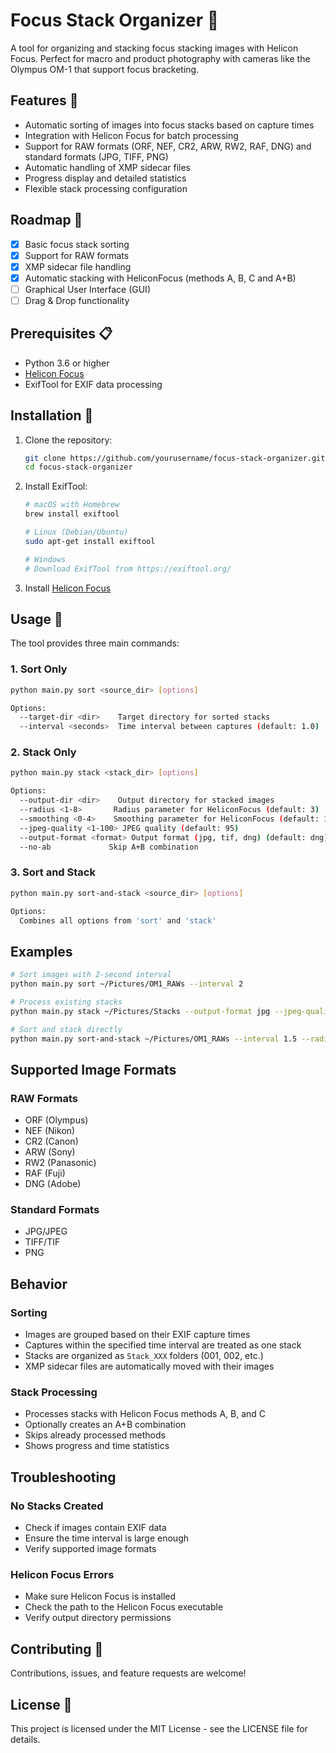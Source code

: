 # Focus Stack Organizer 📸

A tool for organizing and stacking focus stacking images with Helicon Focus. Perfect for macro and product photography with cameras like the Olympus OM-1 that support focus bracketing.

## Features 🌟

- Automatic sorting of images into focus stacks based on capture times
- Integration with Helicon Focus for batch processing
- Support for RAW formats (ORF, NEF, CR2, ARW, RW2, RAF, DNG) and standard formats (JPG, TIFF, PNG)
- Automatic handling of XMP sidecar files
- Progress display and detailed statistics
- Flexible stack processing configuration

## Roadmap 🎯

- [x] Basic focus stack sorting
- [x] Support for RAW formats
- [x] XMP sidecar file handling
- [x] Automatic stacking with HeliconFocus (methods A, B, C and A+B)
- [ ] Graphical User Interface (GUI)
- [ ] Drag & Drop functionality

## Prerequisites 📋

- Python 3.6 or higher
- [Helicon Focus](https://www.heliconsoft.com/heliconsoft-products/helicon-focus/)
- ExifTool for EXIF data processing

## Installation 🔧

1. Clone the repository:

   ```bash
   git clone https://github.com/yourusername/focus-stack-organizer.git
   cd focus-stack-organizer
   ```

2. Install ExifTool:

   ```bash
   # macOS with Homebrew
   brew install exiftool

   # Linux (Debian/Ubuntu)
   sudo apt-get install exiftool

   # Windows
   # Download ExifTool from https://exiftool.org/
   ```

3. Install [Helicon Focus](https://www.heliconsoft.com/heliconsoft-products/helicon-focus/)

## Usage 🚀

The tool provides three main commands:

### 1. Sort Only

```bash
python main.py sort <source_dir> [options]

Options:
  --target-dir <dir>    Target directory for sorted stacks
  --interval <seconds>  Time interval between captures (default: 1.0)
```

### 2. Stack Only

```bash
python main.py stack <stack_dir> [options]

Options:
  --output-dir <dir>    Output directory for stacked images
  --radius <1-8>       Radius parameter for HeliconFocus (default: 3)
  --smoothing <0-4>    Smoothing parameter for HeliconFocus (default: 1)
  --jpeg-quality <1-100> JPEG quality (default: 95)
  --output-format <format> Output format (jpg, tif, dng) (default: dng)
  --no-ab             Skip A+B combination
```

### 3. Sort and Stack

```bash
python main.py sort-and-stack <source_dir> [options]

Options:
  Combines all options from 'sort' and 'stack'
```

## Examples

```bash
# Sort images with 2-second interval
python main.py sort ~/Pictures/OM1_RAWs --interval 2

# Process existing stacks
python main.py stack ~/Pictures/Stacks --output-format jpg --jpeg-quality 90

# Sort and stack directly
python main.py sort-and-stack ~/Pictures/OM1_RAWs --interval 1.5 --radius 4
```

## Supported Image Formats

### RAW Formats

- ORF (Olympus)
- NEF (Nikon)
- CR2 (Canon)
- ARW (Sony)
- RW2 (Panasonic)
- RAF (Fuji)
- DNG (Adobe)

### Standard Formats

- JPG/JPEG
- TIFF/TIF
- PNG

## Behavior

### Sorting

- Images are grouped based on their EXIF capture times
- Captures within the specified time interval are treated as one stack
- Stacks are organized as `Stack_XXX` folders (001, 002, etc.)
- XMP sidecar files are automatically moved with their images

### Stack Processing

- Processes stacks with Helicon Focus methods A, B, and C
- Optionally creates an A+B combination
- Skips already processed methods
- Shows progress and time statistics

## Troubleshooting

### No Stacks Created

- Check if images contain EXIF data
- Ensure the time interval is large enough
- Verify supported image formats

### Helicon Focus Errors

- Make sure Helicon Focus is installed
- Check the path to the Helicon Focus executable
- Verify output directory permissions

## Contributing 🤝

Contributions, issues, and feature requests are welcome!

## License 📝

This project is licensed under the MIT License - see the LICENSE file for details.
